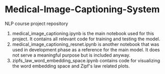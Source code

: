 # Medical-Image-Captioning-System
NLP course project repository

1. medical_image_captioning.ipynb is the main notebook used for this project. It contains all relevant code for training and testing the model.
2. medical_image_captioning_resnet.ipynb is another notebook that was used in development phase as a reference for the main model. It does not serve a meaningful purpose but is included anyway.
3. zipfs_law_word_embedding_space.ipynb contains code for visualizing the word embedding space and Zipf's law related plots.
